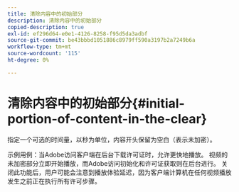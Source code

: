 ```yaml
---
title: 清除内容中的初始部分
description: 清除内容中的初始部分
copied-description: true
exl-id: ef296d64-e0e1-4126-8258-f95d5da3adbf
source-git-commit: be43bbbd1051886c8979ff590a3197b2a7249b6a
workflow-type: tm+mt
source-wordcount: '115'
ht-degree: 0%

---
```


# 清除内容中的初始部分{#initial-portion-of-content-in-the-clear}

指定一个可选的时间量，以秒为单位，内容开头保留为空白（表示未加密）。

示例用例：当Adobe访问客户端在后台下载许可证时，允许更快地播放。 视频的未加密部分立即开始播放，而Adobe访问初始化和许可证获取则在后台进行。 关闭此功能后，用户可能会注意到播放体验延迟，因为客户端计算机在任何视频播放发生之前正在执行所有许可步骤。
